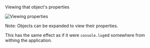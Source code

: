 Viewing that object's properties

![Viewing properties](/snapshot/class_group_1-viewing-properties.png)

Note:
Objects can be expanded to view their properties.

This has the same effect as if it were `console.log`ed somewhere from withing the application.
